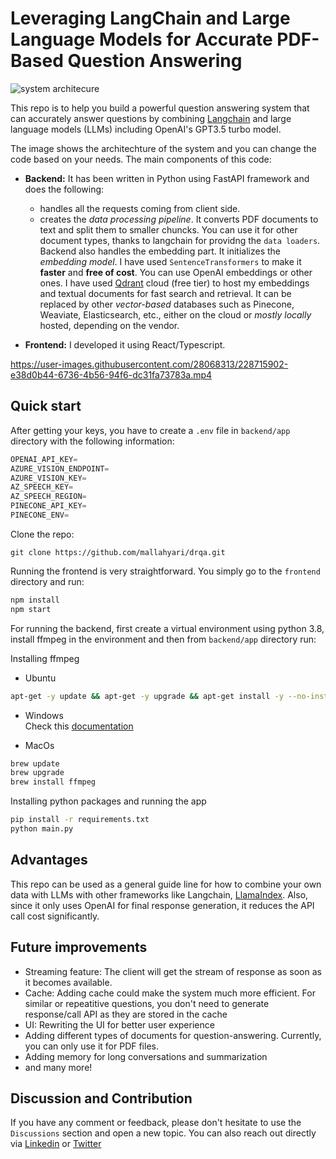 # Leveraging LangChain and Large Language Models for Accurate PDF-Based Question Answering

![system architecure](QA-Langchain-LLM.svg)

This repo is to help you build a powerful question answering system that can accurately answer questions by combining [Langchain](https://github.com/hwchase17/langchain) and large language models (LLMs) including OpenAI's GPT3.5 turbo model.

The image shows the architechture of the system and you can change the code based on your needs. The main components of this code:

- **Backend:** It has been written in Python using FastAPI framework and does the following:

  - handles all the requests coming from client side.
  - creates the _data processing pipeline_. It converts PDF documents to text and split them to smaller chuncks. You can use it for other document types, thanks to langchain for providng the `data loaders`. Backend also handles the embedding part. It initializes the _embedding model_. I have used `SentenceTransformers` to make it **faster** and **free of cost**. You can use OpenAI embeddings or other ones. I have used [Qdrant](https://qdrant.tech/) cloud (free tier) to host my embeddings and textual documents for fast search and retrieval. It can be replaced by other _vector-based_ databases such as Pinecone, Weaviate, Elasticsearch, etc., either on the cloud or _mostly locally_ hosted, depending on the vendor.

- **Frontend:** I developed it using React/Typescript.

https://user-images.githubusercontent.com/28068313/228715902-e38d0b44-6736-4b56-94f6-dc31fa73783a.mp4

## Quick start

After getting your keys, you have to create a `.env` file in `backend/app` directory with the following information:

```python
OPENAI_API_KEY=
AZURE_VISION_ENDPOINT=
AZURE_VISION_KEY=
AZ_SPEECH_KEY=
AZ_SPEECH_REGION=
PINECONE_API_KEY=
PINECONE_ENV=
```

Clone the repo:

`git clone https://github.com/mallahyari/drqa.git`

Running the frontend is very straightforward. You simply go to the `frontend` directory and run:

```bash
npm install
npm start
```

For running the backend, first create a virtual environment using python 3.8, install ffmpeg in the environment and then from `backend/app` directory run:

Installing ffmpeg
- Ubuntu
```bash
apt-get -y update && apt-get -y upgrade && apt-get install -y --no-install-recommends ffmpeg
```

- Windows</br>
Check this [documentation](https://phoenixnap.com/kb/ffmpeg-windows)

- MacOs
```bash
brew update
brew upgrade
brew install ffmpeg
```
Installing python packages and running the app
```bash
pip install -r requirements.txt
python main.py
```

## Advantages

This repo can be used as a general guide line for how to combine your own data with LLMs with other frameworks like Langchain, [LlamaIndex](https://github.com/jerryjliu/llama_index). Also, since it only uses OpenAI for final response generation, it reduces the API call cost significantly.

## Future improvements

- Streaming feature: The client will get the stream of response as soon as it becomes available.
- Cache: Adding cache could make the system much more efficient. For similar or repeatitive questions, you don't need to generate response/call API as they are stored in the cache
- UI: Rewriting the UI for better user experience
- Adding different types of documents for question-answering. Currently, you can only use it for PDF files.
- Adding memory for long conversations and summarization
- and many more!

## Discussion and Contribution

If you have any comment or feedback, please don't hesitate to use the `Discussions` section and open a new topic. You can also reach out directly via [Linkedin](https://www.linkedin.com/in/mehdiallahyari/) or [Twitter](https://twitter.com/MehdiAllahyari)
